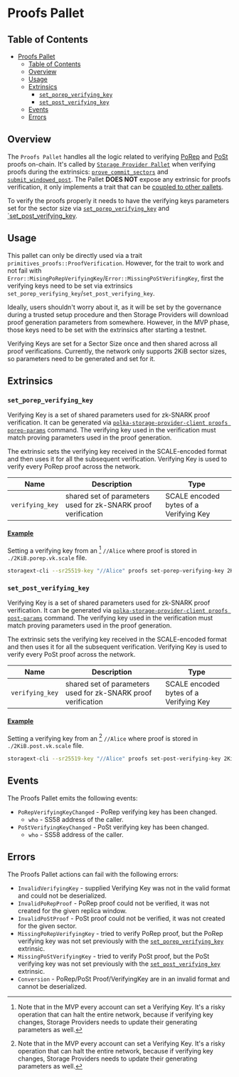 # Proofs Pallet

## Table of Contents

- [Proofs Pallet](#proofs-pallet)
  - [Table of Contents](#table-of-contents)
  - [Overview](#overview)
  - [Usage](#usage)
  - [Extrinsics](#extrinsics)
    - [`set_porep_verifying_key`](#set_porep_verifying_key)
    - [`set_post_verifying_key`](#set_post_verifying_key)
  - [Events](#events)
  - [Errors](#errors)

## Overview

The `Proofs Pallet` handles all the logic related to verifying [PoRep](../glossary.md#porep) and [PoSt](../glossary.md#post) proofs on-chain.
It's called by [`Storage Provider Pallet`](./storage-provider.md) when verifying proofs during the extrinsics: [`prove_commit_sectors`](./storage-provider.md#prove_commit_sectors)
and [`submit_windowed_post`](./storage-provider.md#submit_windowed_post). The Pallet **DOES NOT** expose any extrinsic for proofs verification, it only implements a trait that can be [coupled to other pallets](https://education.web3.foundation/docs/Substrate/section8/pallet-coupling).

To verify the proofs properly it needs to have the verifying keys parameters set for the sector size via [`set_porep_verifying_key`](#set_porep_verifying_key) and [`set_post_verifying_key](#set_post_verifying_key).


## Usage

This pallet can only be directly used via a trait `primitives_proofs::ProofVerification`. However, for the trait to work and not fail with `Error::MisingPoRepVerifyingKey`/`Error::MissingPoStVerifingKey`, first the verifying keys need to be set via extrinsics `set_porep_verifying_key`/`set_post_verifying_key`.

Ideally, users shouldn't worry about it, as it will be set by the governance during a trusted setup procedure and then Storage Providers will download proof generation parameters from somewhere. However, in the MVP phase, those keys need to be set with the extrinsics after starting a testnet.

Verifying Keys are set for a Sector Size once and then shared across all proof verifications.
Currently, the network only supports 2KiB sector sizes, so parameters need to be generated and set for it.

## Extrinsics

### `set_porep_verifying_key`

Verifying Key is a set of shared parameters used for zk-SNARK proof verification. It can be generated via [`polka-storage-provider-client proofs porep-params`](../storage-provider-cli/client/proofs.md#porep-params) command. The verifying key used in the verification must match proving parameters used in the proof generation.

The extrinsic sets the verifying key received in the SCALE-encoded format and then uses it for all the subsequent verification.
Verifying Key is used to verify every PoRep proof across the network.

| Name            | Description                                                   | Type                                   |
| --------------- | ------------------------------------------------------------- | -------------------------------------- |
| `verifying_key` | shared set of parameters used for zk-SNARK proof verification | SCALE encoded bytes of a Verifying Key |

#### <a class="header" id="set_porep_verifying_key.example" href="#set_porep_verifying_key.example">Example</a>

Setting a verifying key from an [^account] `//Alice` where proof is stored in `./2KiB.porep.vk.scale` file.

```bash
storagext-cli --sr25519-key "//Alice" proofs set-porep-verifying-key 2KiB.vk.scale
```

[^account]: Note that in the MVP every account can set a Verifying Key. It's a risky operation that can halt the entire network, because if verifying key changes, Storage Providers needs to update their generating parameters as well.

### `set_post_verifying_key`

Verifying Key is a set of shared parameters used for zk-SNARK proof verification. It can be generated via [`polka-storage-provider-client proofs post-params`](../storage-provider-cli/client/proofs.md#post-params) command. The verifying key used in the verification must match proving parameters used in the proof generation.

The extrinsic sets the verifying key received in the SCALE-encoded format and then uses it for all the subsequent verification.
Verifying Key is used to verify every PoSt proof across the network.

| Name            | Description                                                   | Type                                   |
| --------------- | ------------------------------------------------------------- | -------------------------------------- |
| `verifying_key` | shared set of parameters used for zk-SNARK proof verification | SCALE encoded bytes of a Verifying Key |

#### <a class="header" id="set_post_verifying_key.example" href="#set_post_verifying_key.example">Example</a>

Setting a verifying key from an [^account] `//Alice` where proof is stored in `./2KiB.post.vk.scale` file.

```bash
storagext-cli --sr25519-key "//Alice" proofs set-post-verifying-key 2KiB.vk.scale
```

[^account]: Note that in the MVP every account can set a Verifying Key. It's a risky operation that can halt the entire network, because if verifying key changes, Storage Providers needs to update their generating parameters as well.

## Events

The Proofs Pallet emits the following events:

- `PoRepVerifyingKeyChanged` - PoRep verifying key has been changed.
  - `who` - SS58 address of the caller.
- `PoStVerifyingKeyChanged` - PoSt verifying key has been changed.
  - `who` - SS58 address of the caller.

## Errors

The Proofs Pallet actions can fail with the following errors:

- `InvalidVerifyingKey` - supplied Verifying Key was not in the valid format and could not be deserialized.
- `InvalidPoRepProof` - PoRep proof could not be verified, it was not created for the given replica window.
- `InvalidPoStProof` - PoSt proof could not be verified, it was not created for the given sector.
- `MissingPoRepVerifyingKey` - tried to verify PoRep proof, but the PoRep verifying key was not set previously with the [`set_porep_verifying_key`](#set_post_verifying_key) extrinsic.
- `MissingPoStVerifyingKey` - tried to verify PoSt proof, but the PoSt verifying key was not set previously with the [`set_post_verifying_key`](#set_post_verifying_key) extrinsic.
- `Conversion` - PoRep/PoSt Proof/VerifyingKey are in an invalid format and cannot be deserialized.

